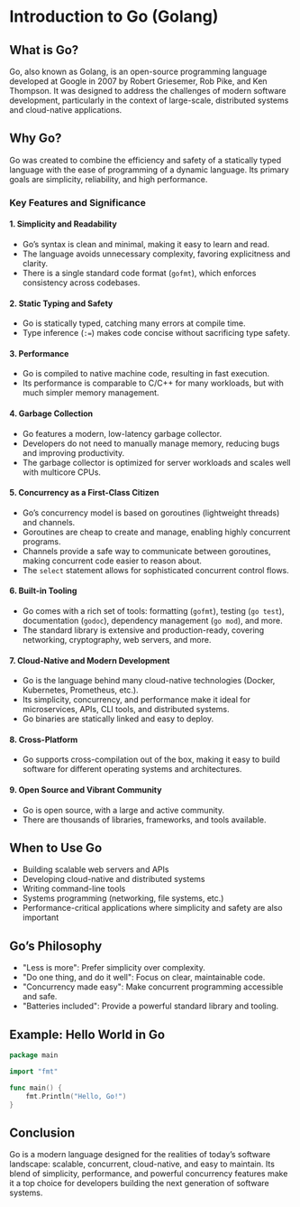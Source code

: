 # Introduction to Go (Golang)

## What is Go?
Go, also known as Golang, is an open-source programming language developed at Google in 2007 by Robert Griesemer, Rob Pike, and Ken Thompson. It was designed to address the challenges of modern software development, particularly in the context of large-scale, distributed systems and cloud-native applications.

## Why Go?
Go was created to combine the efficiency and safety of a statically typed language with the ease of programming of a dynamic language. Its primary goals are simplicity, reliability, and high performance.

### Key Features and Significance

#### 1. Simplicity and Readability
- Go’s syntax is clean and minimal, making it easy to learn and read.
- The language avoids unnecessary complexity, favoring explicitness and clarity.
- There is a single standard code format (`gofmt`), which enforces consistency across codebases.

#### 2. Static Typing and Safety
- Go is statically typed, catching many errors at compile time.
- Type inference (`:=`) makes code concise without sacrificing type safety.

#### 3. Performance
- Go is compiled to native machine code, resulting in fast execution.
- Its performance is comparable to C/C++ for many workloads, but with much simpler memory management.

#### 4. Garbage Collection
- Go features a modern, low-latency garbage collector.
- Developers do not need to manually manage memory, reducing bugs and improving productivity.
- The garbage collector is optimized for server workloads and scales well with multicore CPUs.

#### 5. Concurrency as a First-Class Citizen
- Go’s concurrency model is based on goroutines (lightweight threads) and channels.
- Goroutines are cheap to create and manage, enabling highly concurrent programs.
- Channels provide a safe way to communicate between goroutines, making concurrent code easier to reason about.
- The `select` statement allows for sophisticated concurrent control flows.

#### 6. Built-in Tooling
- Go comes with a rich set of tools: formatting (`gofmt`), testing (`go test`), documentation (`godoc`), dependency management (`go mod`), and more.
- The standard library is extensive and production-ready, covering networking, cryptography, web servers, and more.

#### 7. Cloud-Native and Modern Development
- Go is the language behind many cloud-native technologies (Docker, Kubernetes, Prometheus, etc.).
- Its simplicity, concurrency, and performance make it ideal for microservices, APIs, CLI tools, and distributed systems.
- Go binaries are statically linked and easy to deploy.

#### 8. Cross-Platform
- Go supports cross-compilation out of the box, making it easy to build software for different operating systems and architectures.

#### 9. Open Source and Vibrant Community
- Go is open source, with a large and active community.
- There are thousands of libraries, frameworks, and tools available.

## When to Use Go
- Building scalable web servers and APIs
- Developing cloud-native and distributed systems
- Writing command-line tools
- Systems programming (networking, file systems, etc.)
- Performance-critical applications where simplicity and safety are also important

## Go’s Philosophy
- "Less is more": Prefer simplicity over complexity.
- "Do one thing, and do it well": Focus on clear, maintainable code.
- "Concurrency made easy": Make concurrent programming accessible and safe.
- "Batteries included": Provide a powerful standard library and tooling.

## Example: Hello World in Go
```go
package main

import "fmt"

func main() {
    fmt.Println("Hello, Go!")
}
```

## Conclusion
Go is a modern language designed for the realities of today’s software landscape: scalable, concurrent, cloud-native, and easy to maintain. Its blend of simplicity, performance, and powerful concurrency features make it a top choice for developers building the next generation of software systems. 